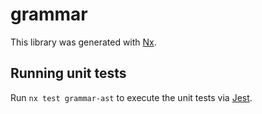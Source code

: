 # grammar

This library was generated with [Nx](https://nx.dev).

## Running unit tests

Run `nx test grammar-ast` to execute the unit tests via [Jest](https://jestjs.io).
